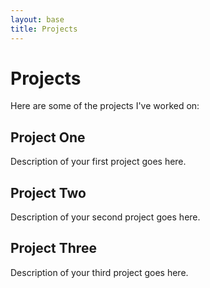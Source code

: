 ```yaml
---
layout: base
title: Projects
---
```


# Projects

Here are some of the projects I've worked on:

## Project One
Description of your first project goes here.

## Project Two
Description of your second project goes here.

## Project Three
Description of your third project goes here.